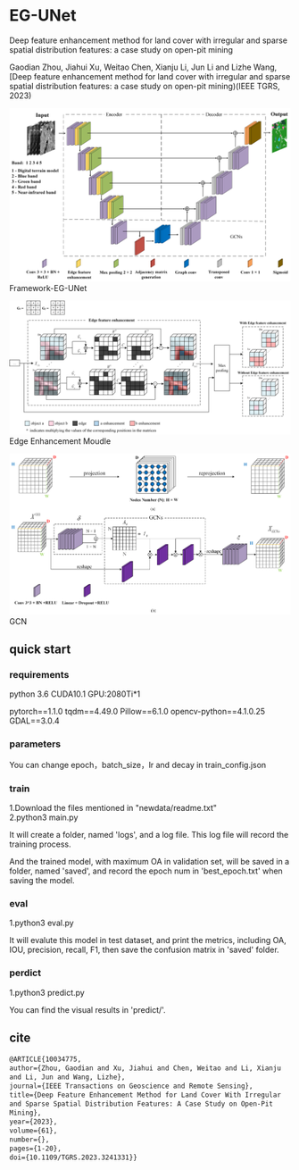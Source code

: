 # EG-UNet
Deep feature enhancement method for land cover with irregular and sparse spatial distribution features: a case study on open-pit mining


Gaodian Zhou, Jiahui Xu, Weitao Chen, Xianju Li, Jun Li and Lizhe Wang,[Deep feature enhancement method for land cover with irregular and sparse spatial distribution features: a case study on open-pit mining)(IEEE TGRS, 2023)

![image](Figures/Fig-1.png)
Framework-EG-UNet

![image](Figures/Fig-2.png)
Edge Enhancement Moudle

![image](Figures/Fig-3.png)
GCN

## quick start
### requirements
python 3.6 CUDA10.1 GPU:2080Ti*1

pytorch==1.1.0
tqdm==4.49.0
Pillow==6.1.0
opencv-python==4.1.0.25
GDAL==3.0.4
### parameters
You can change epoch，batch_size，lr and decay in train_config.json
### train
1.Download the files mentioned in "newdata/readme.txt"  
2.python3 main.py  

It will create a folder, named 'logs', and a log file. This log file will record the training process. 

And the trained model, with maximum OA in validation set, will be saved in a folder, named 'saved', and record the epoch num in 'best_epoch.txt' when saving the model. 
### eval
1.python3 eval.py  

It will evalute this model in test dataset, and print the metrics, including OA, IOU, precision, recall, F1, then save the confusion matrix in 'saved' folder.
### perdict
1.python3 predict.py  

You can find the visual results in 'predict/'.

## cite
    @ARTICLE{10034775,
    author={Zhou, Gaodian and Xu, Jiahui and Chen, Weitao and Li, Xianju and Li, Jun and Wang, Lizhe},
    journal={IEEE Transactions on Geoscience and Remote Sensing}, 
    title={Deep Feature Enhancement Method for Land Cover With Irregular and Sparse Spatial Distribution Features: A Case Study on Open-Pit Mining}, 
    year={2023},
    volume={61},
    number={},
    pages={1-20},
    doi={10.1109/TGRS.2023.3241331}}
